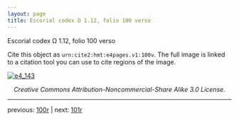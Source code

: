 ```yaml
---
layout: page
title: Escorial codex Ω 1.12, folio 100 verso
---
```


Escorial codex Ω 1.12, folio 100 verso

Cite this object as `urn:cite2:hmt:e4pages.v1:100v`.  The full image is linked to a citation tool you can use to cite regions of the image.

[![e4_143](http://www.homermultitext.org/iipsrv?IIIF=/project/homer/pyramidal/deepzoom/hmt/e4img/2017a/e4_143.tif/full/800,/0/default.jpg)](http://www.homermultitext.org/ict2/?urn=urn:cite2:hmt:e4img.2017a:e4_143) 

<p style="text-align: center; font-style: italic;">Creative Commons Attribution-Noncommercial-Share Alike 3.0 License.</p>

---

previous: [100r](../100r/) | next: [101r](../101r/)